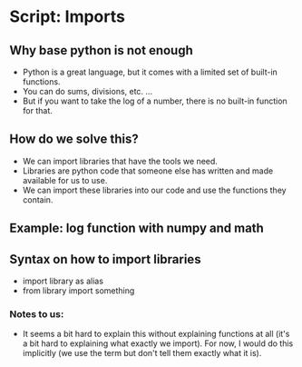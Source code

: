 # Script: Imports

## Why base python is not enough

- Python is a great language, but it comes with a limited set of built-in functions.
- You can do sums, divisions, etc. ...
- But if you want to take the log of a number, there is no built-in function for that.

## How do we solve this?

- We can import libraries that have the tools we need.
- Libraries are python code that someone else has written and made available for us to
  use.
- We can import these libraries into our code and use the functions they contain.

## Example: log function with numpy and math

## Syntax on how to import libraries

- import library as alias
- from library import something

### Notes to us:

- It seems a bit hard to explain this without explaining functions at all (it's a bit
  hard to explaining what exactly we import). For now, I would do this implicitly (we
  use the term but don't tell them exactly what it is).
